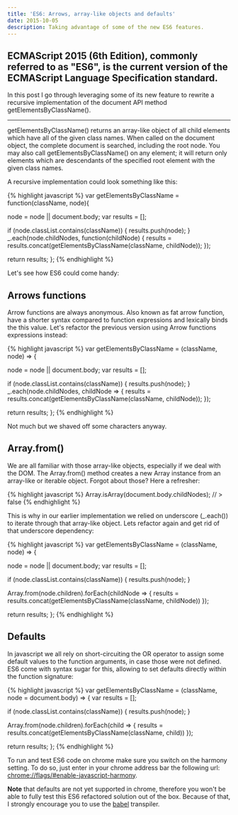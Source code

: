 ```yaml
---
title: 'ES6: Arrows, array-like objects and defaults'
date: 2015-10-05
description: Taking advantage of some of the new ES6 features.
---
```


## ECMAScript 2015 (6th Edition), commonly referred to as "ES6", is the current version of the ECMAScript Language Specification standard.

In this post I go through leveraging some of its new feature to rewrite a recursive implementation of the document API method getElementsByClassName().  

* * *

getElementsByClassName() returns an array-like object of all child elements which have all of the given class names. When called on the document object, the complete document is searched, including the root node. You may also call getElementsByClassName() on any element; it will return only elements which are descendants of the specified root element with the given class names.

A recursive implementation could look something like this:

{% highlight javascript %}
var getElementsByClassName = function(className, node){

  node = node || document.body;
  var results = [];

  if (node.classList.contains(className)) {
    results.push(node);
  }
  _.each(node.childNodes, function(childNode) {
    results = results.concat(getElementsByClassName(className, childNode));
  });

  return results;
};
{% endhighlight %}

Let's see how ES6 could come handy:

## Arrows functions

Arrow functions are always anonymous. Also known as fat arrow function, have a shorter syntax compared to function expressions and lexically binds the this value. Let's refactor the previous version using Arrow functions expressions instead:

{% highlight javascript %}
var getElementsByClassName = (className, node) => {

  node = node || document.body;
  var results = [];

  if (node.classList.contains(className)) {
    results.push(node);
  }
  _.each(node.childNodes, childNode => {
    results = results.concat(getElementsByClassName(className, childNode));
  });

  return results;
};
{% endhighlight %}

Not much but we shaved off some characters anyway.


## Array.from()

We are all familiar with those array-like objects, especially if we deal with the DOM. The Array.from() method creates a new Array instance from an array-like or iterable object. Forgot about those? Here a refresher:

{% highlight javascript %}
Array.isArray(document.body.childNodes);
// > false
{% endhighlight %}

This is why in our earlier implementation we relied on underscore (_.each()) to iterate through that array-like object. Lets refactor again and get rid of that underscore dependency:


{% highlight javascript %}
var getElementsByClassName = (className, node) => {

  node = node || document.body;
  var results = [];

  if (node.classList.contains(className)) {
    results.push(node);
  }

  Array.from(node.children).forEach(childNode => {
    results = results.concat(getElementsByClassName(className, childNode))
  });

  return results;
};
{% endhighlight %}

## Defaults

In javascript we all rely on short-circuiting the OR operator to assign some default values to the function arguments, in case those were not defined. ES6 come with syntax sugar for this, allowing to set defaults directly within the function signature:

{% highlight javascript %}
var getElementsByClassName = (className,  node = document.body) => {
  var results = [];

  if (node.classList.contains(className)) {
    results.push(node);
  }

  Array.from(node.children).forEach(child => {
    results = results.concat(getElementsByClassName(className, child))
  });

  return results;
};
{% endhighlight %}

To run and test ES6 code on chrome make sure you switch on the harmony setting. To do so, just enter in your chrome address bar the following url: [chrome://flags/#enable-javascript-harmony](chrome://flags/#enable-javascript-harmony).

**Note** that defaults are not yet supported in chrome, therefore you won't be able to fully test this ES6 refactored solution out of the box. Because of that, I strongly encourage you to use the [babel](http://babeljs.io) transpiler.
